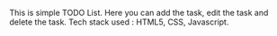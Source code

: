 This is simple TODO List.
Here you can add the task, edit the task and delete the task.
Tech stack used : HTML5, CSS, Javascript.
